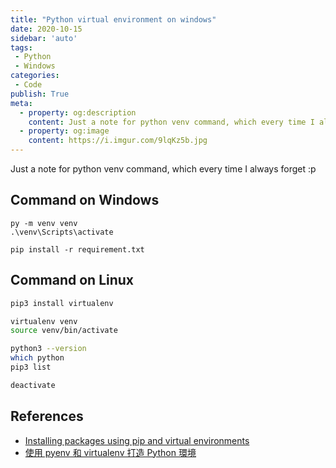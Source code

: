 ```yaml
---
title: "Python virtual environment on windows"
date: 2020-10-15
sidebar: 'auto'
tags:
 - Python
 - Windows
categories:
 - Code
publish: True
meta:
  - property: og:description
    content: Just a note for python venv command, which every time I always forget :p
  - property: og:image
    content: https://i.imgur.com/9lqKz5b.jpg
---
```


Just a note for python venv command, which every time I always forget :p

## Command on Windows
``` batch
py -m venv venv
.\venv\Scripts\activate

pip install -r requirement.txt
```

## Command on Linux
``` bash
pip3 install virtualenv

virtualenv venv
source venv/bin/activate

python3 --version
which python 
pip3 list

deactivate
```

## References
- [Installing packages using pip and virtual environments](https://packaging.python.org/guides/installing-using-pip-and-virtual-environments/)
- [使用 pyenv 和 virtualenv 打造 Python 環境](https://www.maxlist.xyz/2020/04/01/python-pyenv-virtualenv/#1_如何安裝_virtualenv)
